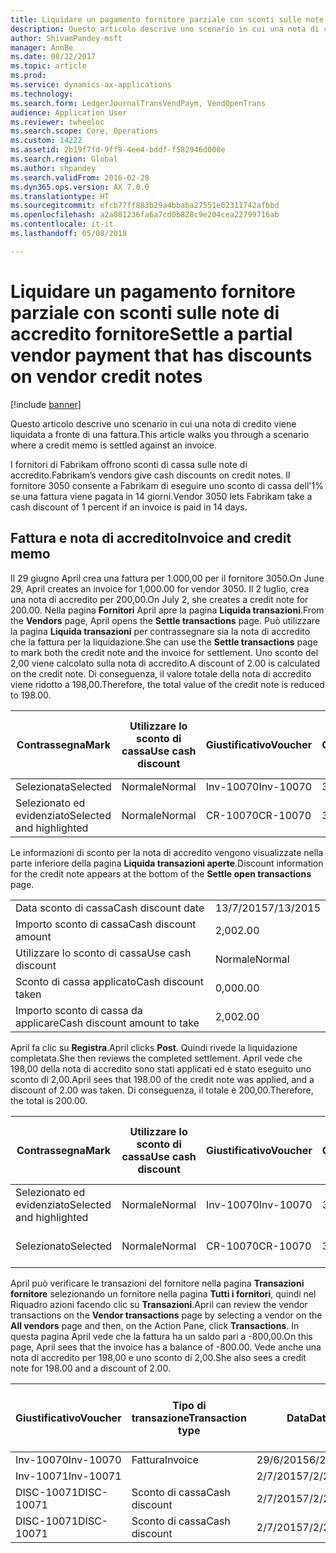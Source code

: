 ```yaml
---
title: Liquidare un pagamento fornitore parziale con sconti sulle note di accredito fornitore
description: Questo articolo descrive uno scenario in cui una nota di credito viene liquidata a fronte di una fattura.
author: ShivamPandey-msft
manager: AnnBe
ms.date: 08/22/2017
ms.topic: article
ms.prod: 
ms.service: dynamics-ax-applications
ms.technology: 
ms.search.form: LedgerJournalTransVendPaym, VendOpenTrans
audience: Application User
ms.reviewer: twheeloc
ms.search.scope: Core, Operations
ms.custom: 14222
ms.assetid: 2b19f7fd-9ff9-4ee4-bddf-f582946d008e
ms.search.region: Global
ms.author: shpandey
ms.search.validFrom: 2016-02-28
ms.dyn365.ops.version: AX 7.0.0
ms.translationtype: HT
ms.sourcegitcommit: efcb77ff883b29a4bbaba27551e02311742afbbd
ms.openlocfilehash: a2a081236fa6a7cd0b828c9e204cea22799716ab
ms.contentlocale: it-it
ms.lasthandoff: 05/08/2018

---
```


# <a name="settle-a-partial-vendor-payment-that-has-discounts-on-vendor-credit-notes"></a><span data-ttu-id="66432-103">Liquidare un pagamento fornitore parziale con sconti sulle note di accredito fornitore</span><span class="sxs-lookup"><span data-stu-id="66432-103">Settle a partial vendor payment that has discounts on vendor credit notes</span></span>

[!include [banner](../includes/banner.md)]

<span data-ttu-id="66432-104">Questo articolo descrive uno scenario in cui una nota di credito viene liquidata a fronte di una fattura.</span><span class="sxs-lookup"><span data-stu-id="66432-104">This article walks you through a scenario where a credit memo is settled against an invoice.</span></span>

<span data-ttu-id="66432-105">I fornitori di Fabrikam offrono sconti di cassa sulle note di accredito.</span><span class="sxs-lookup"><span data-stu-id="66432-105">Fabrikam’s vendors give cash discounts on credit notes.</span></span> <span data-ttu-id="66432-106">Il fornitore 3050 consente a Fabrikam di eseguire uno sconto di cassa dell'1% se una fattura viene pagata in 14 giorni.</span><span class="sxs-lookup"><span data-stu-id="66432-106">Vendor 3050 lets Fabrikam take a cash discount of 1 percent if an invoice is paid in 14 days.</span></span>

## <a name="invoice-and-credit-memo"></a><span data-ttu-id="66432-107">Fattura e nota di accredito</span><span class="sxs-lookup"><span data-stu-id="66432-107">Invoice and credit memo</span></span>
<span data-ttu-id="66432-108">Il 29 giugno April crea una fattura per 1.000,00 per il fornitore 3050.</span><span class="sxs-lookup"><span data-stu-id="66432-108">On June 29, April creates an invoice for 1,000.00 for vendor 3050.</span></span> <span data-ttu-id="66432-109">Il 2 luglio, crea una nota di accredito per 200,00.</span><span class="sxs-lookup"><span data-stu-id="66432-109">On July 2, she creates a credit note for 200.00.</span></span> <span data-ttu-id="66432-110">Nella pagina **Fornitori** April apre la pagina **Liquida transazioni**.</span><span class="sxs-lookup"><span data-stu-id="66432-110">From the **Vendors** page, April opens the **Settle transactions** page.</span></span> <span data-ttu-id="66432-111">Può utilizzare la pagina **Liquida transazioni** per contrassegnare sia la nota di accredito che la fattura per la liquidazione.</span><span class="sxs-lookup"><span data-stu-id="66432-111">She can use the **Settle transactions** page to mark both the credit note and the invoice for settlement.</span></span> <span data-ttu-id="66432-112">Uno sconto del 2,00 viene calcolato sulla nota di accredito.</span><span class="sxs-lookup"><span data-stu-id="66432-112">A discount of 2.00 is calculated on the credit note.</span></span> <span data-ttu-id="66432-113">Di conseguenza, il valore totale della nota di accredito viene ridotto a 198,00.</span><span class="sxs-lookup"><span data-stu-id="66432-113">Therefore, the total value of the credit note is reduced to 198.00.</span></span>

| <span data-ttu-id="66432-114">Contrassegna</span><span class="sxs-lookup"><span data-stu-id="66432-114">Mark</span></span>                     | <span data-ttu-id="66432-115">Utilizzare lo sconto di cassa</span><span class="sxs-lookup"><span data-stu-id="66432-115">Use cash discount</span></span> | <span data-ttu-id="66432-116">Giustificativo</span><span class="sxs-lookup"><span data-stu-id="66432-116">Voucher</span></span>   | <span data-ttu-id="66432-117">Conto</span><span class="sxs-lookup"><span data-stu-id="66432-117">Account</span></span> | <span data-ttu-id="66432-118">Data</span><span class="sxs-lookup"><span data-stu-id="66432-118">Date</span></span>      | <span data-ttu-id="66432-119">Data di scadenza</span><span class="sxs-lookup"><span data-stu-id="66432-119">Due date</span></span>  | <span data-ttu-id="66432-120">Fattura</span><span class="sxs-lookup"><span data-stu-id="66432-120">Invoice</span></span> | <span data-ttu-id="66432-121">Importo nella valuta della transazione</span><span class="sxs-lookup"><span data-stu-id="66432-121">Amount in transaction currency</span></span> | <span data-ttu-id="66432-122">Valuta</span><span class="sxs-lookup"><span data-stu-id="66432-122">Currency</span></span> | <span data-ttu-id="66432-123">Importo da liquidare</span><span class="sxs-lookup"><span data-stu-id="66432-123">Amount to settle</span></span> |
|--------------------------|-------------------|-----------|---------|-----------|-----------|---------|--------------------------------|----------|------------------|
| <span data-ttu-id="66432-124">Selezionata</span><span class="sxs-lookup"><span data-stu-id="66432-124">Selected</span></span>                 | <span data-ttu-id="66432-125">Normale</span><span class="sxs-lookup"><span data-stu-id="66432-125">Normal</span></span>            | <span data-ttu-id="66432-126">Inv-10070</span><span class="sxs-lookup"><span data-stu-id="66432-126">Inv-10070</span></span> | <span data-ttu-id="66432-127">3050</span><span class="sxs-lookup"><span data-stu-id="66432-127">3050</span></span>    | <span data-ttu-id="66432-128">29/6/2015</span><span class="sxs-lookup"><span data-stu-id="66432-128">6/29/2015</span></span> | <span data-ttu-id="66432-129">29/7/2015</span><span class="sxs-lookup"><span data-stu-id="66432-129">7/29/2015</span></span> | <span data-ttu-id="66432-130">10070</span><span class="sxs-lookup"><span data-stu-id="66432-130">10070</span></span>   | <span data-ttu-id="66432-131">-1.000,00</span><span class="sxs-lookup"><span data-stu-id="66432-131">-1,000.00</span></span>                      | <span data-ttu-id="66432-132">GBP</span><span class="sxs-lookup"><span data-stu-id="66432-132">USD</span></span>      | <span data-ttu-id="66432-133">-990,00</span><span class="sxs-lookup"><span data-stu-id="66432-133">-990.00</span></span>          |
| <span data-ttu-id="66432-134">Selezionato ed evidenziato</span><span class="sxs-lookup"><span data-stu-id="66432-134">Selected and highlighted</span></span> | <span data-ttu-id="66432-135">Normale</span><span class="sxs-lookup"><span data-stu-id="66432-135">Normal</span></span>            | <span data-ttu-id="66432-136">CR-10070</span><span class="sxs-lookup"><span data-stu-id="66432-136">CR-10070</span></span>  | <span data-ttu-id="66432-137">3050</span><span class="sxs-lookup"><span data-stu-id="66432-137">3050</span></span>    | <span data-ttu-id="66432-138">2/7/2015</span><span class="sxs-lookup"><span data-stu-id="66432-138">7/2/2015</span></span>  | <span data-ttu-id="66432-139">29/7/2015</span><span class="sxs-lookup"><span data-stu-id="66432-139">7/29/2015</span></span> |         | <span data-ttu-id="66432-140">200,00</span><span class="sxs-lookup"><span data-stu-id="66432-140">200.00</span></span>                         | <span data-ttu-id="66432-141">GBP</span><span class="sxs-lookup"><span data-stu-id="66432-141">USD</span></span>      | <span data-ttu-id="66432-142">198,00</span><span class="sxs-lookup"><span data-stu-id="66432-142">198.00</span></span>           |

<span data-ttu-id="66432-143">Le informazioni di sconto per la nota di accredito vengono visualizzate nella parte inferiore della pagina **Liquida transazioni aperte**.</span><span class="sxs-lookup"><span data-stu-id="66432-143">Discount information for the credit note appears at the bottom of the **Settle open transactions** page.</span></span>

|                              |           |
|------------------------------|-----------|
| <span data-ttu-id="66432-144">Data sconto di cassa</span><span class="sxs-lookup"><span data-stu-id="66432-144">Cash discount date</span></span>           | <span data-ttu-id="66432-145">13/7/2015</span><span class="sxs-lookup"><span data-stu-id="66432-145">7/13/2015</span></span> |
| <span data-ttu-id="66432-146">Importo sconto di cassa</span><span class="sxs-lookup"><span data-stu-id="66432-146">Cash discount amount</span></span>         | <span data-ttu-id="66432-147">2,00</span><span class="sxs-lookup"><span data-stu-id="66432-147">2.00</span></span>      |
| <span data-ttu-id="66432-148">Utilizzare lo sconto di cassa</span><span class="sxs-lookup"><span data-stu-id="66432-148">Use cash discount</span></span>            | <span data-ttu-id="66432-149">Normale</span><span class="sxs-lookup"><span data-stu-id="66432-149">Normal</span></span>    |
| <span data-ttu-id="66432-150">Sconto di cassa applicato</span><span class="sxs-lookup"><span data-stu-id="66432-150">Cash discount taken</span></span>          | <span data-ttu-id="66432-151">0,00</span><span class="sxs-lookup"><span data-stu-id="66432-151">0.00</span></span>      |
| <span data-ttu-id="66432-152">Importo sconto di cassa da applicare</span><span class="sxs-lookup"><span data-stu-id="66432-152">Cash discount amount to take</span></span> | <span data-ttu-id="66432-153">2,00</span><span class="sxs-lookup"><span data-stu-id="66432-153">2.00</span></span>      |

<span data-ttu-id="66432-154">April fa clic su **Registra**.</span><span class="sxs-lookup"><span data-stu-id="66432-154">April clicks **Post**.</span></span> <span data-ttu-id="66432-155">Quindi rivede la liquidazione completata.</span><span class="sxs-lookup"><span data-stu-id="66432-155">She then reviews the completed settlement.</span></span> <span data-ttu-id="66432-156">April vede che 198,00 della nota di accredito sono stati applicati ed è stato eseguito uno sconto di 2,00.</span><span class="sxs-lookup"><span data-stu-id="66432-156">April sees that 198.00 of the credit note was applied, and a discount of 2.00 was taken.</span></span> <span data-ttu-id="66432-157">Di conseguenza, il totale è 200,00.</span><span class="sxs-lookup"><span data-stu-id="66432-157">Therefore, the total is 200.00.</span></span>

| <span data-ttu-id="66432-158">Contrassegna</span><span class="sxs-lookup"><span data-stu-id="66432-158">Mark</span></span>                     | <span data-ttu-id="66432-159">Utilizzare lo sconto di cassa</span><span class="sxs-lookup"><span data-stu-id="66432-159">Use cash discount</span></span> | <span data-ttu-id="66432-160">Giustificativo</span><span class="sxs-lookup"><span data-stu-id="66432-160">Voucher</span></span>   | <span data-ttu-id="66432-161">Conto</span><span class="sxs-lookup"><span data-stu-id="66432-161">Account</span></span> | <span data-ttu-id="66432-162">Data</span><span class="sxs-lookup"><span data-stu-id="66432-162">Date</span></span>      | <span data-ttu-id="66432-163">Data di scadenza</span><span class="sxs-lookup"><span data-stu-id="66432-163">Due date</span></span>  | <span data-ttu-id="66432-164">Fattura</span><span class="sxs-lookup"><span data-stu-id="66432-164">Invoice</span></span>  | <span data-ttu-id="66432-165">Importo nella valuta della transazione</span><span class="sxs-lookup"><span data-stu-id="66432-165">Amount in transaction currency</span></span> | <span data-ttu-id="66432-166">Valuta</span><span class="sxs-lookup"><span data-stu-id="66432-166">Currency</span></span> | <span data-ttu-id="66432-167">Importo da liquidare</span><span class="sxs-lookup"><span data-stu-id="66432-167">Amount to settle</span></span> |
|--------------------------|-------------------|-----------|---------|-----------|-----------|----------|--------------------------------|----------|------------------|
| <span data-ttu-id="66432-168">Selezionato ed evidenziato</span><span class="sxs-lookup"><span data-stu-id="66432-168">Selected and highlighted</span></span> | <span data-ttu-id="66432-169">Normale</span><span class="sxs-lookup"><span data-stu-id="66432-169">Normal</span></span>            | <span data-ttu-id="66432-170">Inv-10070</span><span class="sxs-lookup"><span data-stu-id="66432-170">Inv-10070</span></span> | <span data-ttu-id="66432-171">3050</span><span class="sxs-lookup"><span data-stu-id="66432-171">3050</span></span>    | <span data-ttu-id="66432-172">29/6/2015</span><span class="sxs-lookup"><span data-stu-id="66432-172">6/29/2015</span></span> | <span data-ttu-id="66432-173">29/7/2015</span><span class="sxs-lookup"><span data-stu-id="66432-173">7/29/2015</span></span> | <span data-ttu-id="66432-174">10070</span><span class="sxs-lookup"><span data-stu-id="66432-174">10070</span></span>    | <span data-ttu-id="66432-175">-1.000,00</span><span class="sxs-lookup"><span data-stu-id="66432-175">-1,000.00</span></span>                      | <span data-ttu-id="66432-176">GBP</span><span class="sxs-lookup"><span data-stu-id="66432-176">USD</span></span>      | <span data-ttu-id="66432-177">-200,00</span><span class="sxs-lookup"><span data-stu-id="66432-177">-200.00</span></span>          |
| <span data-ttu-id="66432-178">Selezionato</span><span class="sxs-lookup"><span data-stu-id="66432-178">Selected</span></span>                 | <span data-ttu-id="66432-179">Normale</span><span class="sxs-lookup"><span data-stu-id="66432-179">Normal</span></span>            | <span data-ttu-id="66432-180">CR-10070</span><span class="sxs-lookup"><span data-stu-id="66432-180">CR-10070</span></span>  | <span data-ttu-id="66432-181">3050</span><span class="sxs-lookup"><span data-stu-id="66432-181">3050</span></span>    | <span data-ttu-id="66432-182">2/7/2015</span><span class="sxs-lookup"><span data-stu-id="66432-182">7/2/2015</span></span>  | <span data-ttu-id="66432-183">29/7/2015</span><span class="sxs-lookup"><span data-stu-id="66432-183">7/29/2015</span></span> | <span data-ttu-id="66432-184">CR-10070</span><span class="sxs-lookup"><span data-stu-id="66432-184">CR-10070</span></span> | <span data-ttu-id="66432-185">200,00</span><span class="sxs-lookup"><span data-stu-id="66432-185">200.00</span></span>                         | <span data-ttu-id="66432-186">GBP</span><span class="sxs-lookup"><span data-stu-id="66432-186">USD</span></span>      | <span data-ttu-id="66432-187">198,00</span><span class="sxs-lookup"><span data-stu-id="66432-187">198.00</span></span>           |

<span data-ttu-id="66432-188">April può verificare le transazioni del fornitore nella pagina **Transazioni fornitore** selezionando un fornitore nella pagina **Tutti i fornitori**, quindi nel Riquadro azioni facendo clic su **Transazioni**.</span><span class="sxs-lookup"><span data-stu-id="66432-188">April can review the vendor transactions on the **Vendor transactions** page by selecting a vendor on the **All vendors** page and then, on the Action Pane, click **Transactions**.</span></span> <span data-ttu-id="66432-189">In questa pagina April vede che la fattura ha un saldo pari a -800,00.</span><span class="sxs-lookup"><span data-stu-id="66432-189">On this page, April sees that the invoice has a balance of -800.00.</span></span> <span data-ttu-id="66432-190">Vede anche una nota di accredito per 198,00 e uno sconto di 2,00.</span><span class="sxs-lookup"><span data-stu-id="66432-190">She also sees a credit note for 198.00 and a discount of 2.00.</span></span>

| <span data-ttu-id="66432-191">Giustificativo</span><span class="sxs-lookup"><span data-stu-id="66432-191">Voucher</span></span>    | <span data-ttu-id="66432-192">Tipo di transazione</span><span class="sxs-lookup"><span data-stu-id="66432-192">Transaction type</span></span> | <span data-ttu-id="66432-193">Data</span><span class="sxs-lookup"><span data-stu-id="66432-193">Date</span></span>      | <span data-ttu-id="66432-194">Fattura</span><span class="sxs-lookup"><span data-stu-id="66432-194">Invoice</span></span> | <span data-ttu-id="66432-195">Importo Dare in valuta transazione</span><span class="sxs-lookup"><span data-stu-id="66432-195">Amount in transaction currency debit</span></span> | <span data-ttu-id="66432-196">Importo Avere in valuta transazione</span><span class="sxs-lookup"><span data-stu-id="66432-196">Amount in transaction currency credit</span></span> | <span data-ttu-id="66432-197">Saldo</span><span class="sxs-lookup"><span data-stu-id="66432-197">Balance</span></span> | <span data-ttu-id="66432-198">Valuta</span><span class="sxs-lookup"><span data-stu-id="66432-198">Currency</span></span> |
|------------|------------------|-----------|---------|--------------------------------------|---------------------------------------|---------|----------|
| <span data-ttu-id="66432-199">Inv-10070</span><span class="sxs-lookup"><span data-stu-id="66432-199">Inv-10070</span></span>  | <span data-ttu-id="66432-200">Fattura</span><span class="sxs-lookup"><span data-stu-id="66432-200">Invoice</span></span>          | <span data-ttu-id="66432-201">29/6/2015</span><span class="sxs-lookup"><span data-stu-id="66432-201">6/29/2015</span></span> | <span data-ttu-id="66432-202">10070</span><span class="sxs-lookup"><span data-stu-id="66432-202">10070</span></span>   |                                      | <span data-ttu-id="66432-203">1.000,00</span><span class="sxs-lookup"><span data-stu-id="66432-203">1,000.00</span></span>                              | <span data-ttu-id="66432-204">-800,00</span><span class="sxs-lookup"><span data-stu-id="66432-204">-800.00</span></span> | <span data-ttu-id="66432-205">GBP</span><span class="sxs-lookup"><span data-stu-id="66432-205">USD</span></span>      |
| <span data-ttu-id="66432-206">Inv-10071</span><span class="sxs-lookup"><span data-stu-id="66432-206">Inv-10071</span></span>  |                  | <span data-ttu-id="66432-207">2/7/2015</span><span class="sxs-lookup"><span data-stu-id="66432-207">7/2/2015</span></span>  | <span data-ttu-id="66432-208">CR10071</span><span class="sxs-lookup"><span data-stu-id="66432-208">CR10071</span></span> | <span data-ttu-id="66432-209">200,00</span><span class="sxs-lookup"><span data-stu-id="66432-209">200.00</span></span>                               |                                       | <span data-ttu-id="66432-210">0,00</span><span class="sxs-lookup"><span data-stu-id="66432-210">0.00</span></span>    | <span data-ttu-id="66432-211">GBP</span><span class="sxs-lookup"><span data-stu-id="66432-211">USD</span></span>      |
| <span data-ttu-id="66432-212">DISC-10071</span><span class="sxs-lookup"><span data-stu-id="66432-212">DISC-10071</span></span> |  <span data-ttu-id="66432-213">Sconto di cassa</span><span class="sxs-lookup"><span data-stu-id="66432-213">Cash discount</span></span>   | <span data-ttu-id="66432-214">2/7/2015</span><span class="sxs-lookup"><span data-stu-id="66432-214">7/2/2015</span></span>  |         | <span data-ttu-id="66432-215">2,00</span><span class="sxs-lookup"><span data-stu-id="66432-215">2.00</span></span>                                 |                                       | <span data-ttu-id="66432-216">0,00</span><span class="sxs-lookup"><span data-stu-id="66432-216">0.00</span></span>    | <span data-ttu-id="66432-217">GBP</span><span class="sxs-lookup"><span data-stu-id="66432-217">USD</span></span>      |
| <span data-ttu-id="66432-218">DISC-10071</span><span class="sxs-lookup"><span data-stu-id="66432-218">DISC-10071</span></span> |  <span data-ttu-id="66432-219">Sconto di cassa</span><span class="sxs-lookup"><span data-stu-id="66432-219">Cash discount</span></span>   | <span data-ttu-id="66432-220">2/7/2015</span><span class="sxs-lookup"><span data-stu-id="66432-220">7/2/2015</span></span>  |         |                                      | <span data-ttu-id="66432-221">2,00</span><span class="sxs-lookup"><span data-stu-id="66432-221">2.00</span></span>                                  | <span data-ttu-id="66432-222">0,00</span><span class="sxs-lookup"><span data-stu-id="66432-222">0.00</span></span>    | <span data-ttu-id="66432-223">GBP</span><span class="sxs-lookup"><span data-stu-id="66432-223">USD</span></span>      |






